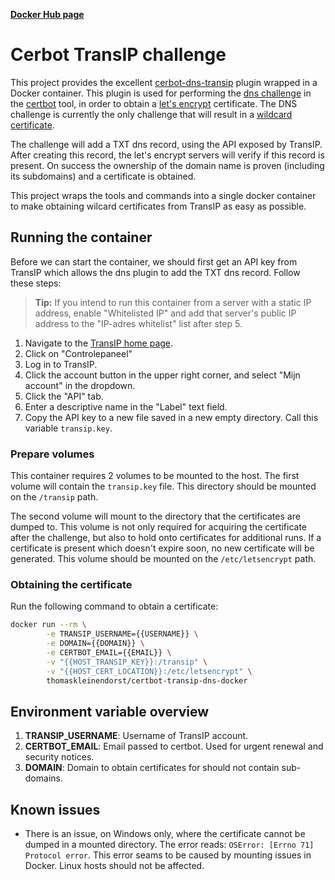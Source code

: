 **[Docker Hub page](https://hub.docker.com/r/thomaskleinendorst/certbot-transip-dns-docker/)**

# Cerbot TransIP challenge
This project provides the excellent [cerbot-dns-transip](https://github.com/hsmade/certbot-dns-transip)
plugin wrapped in a Docker container. This plugin is used for performing the 
[dns challenge](https://certbot.eff.org/docs/using.html#dns-plugins) in the [certbot](https://certbot.eff.org/)
tool, in order to obtain a [let's encrypt](https://letsencrypt.org/) certificate. The DNS challenge is currently
the only challenge that will result in a [wildcard certificate](https://searchsecurity.techtarget.com/definition/wildcard-certificate).

The challenge will add a TXT dns record, using the API exposed by TransIP. After creating this
record, the let's encrypt servers will verify if this record is present. On success the ownership
of the domain name is proven (including its subdomains) and a certificate is obtained.

This project wraps the tools and commands into a single docker container to make obtaining
wilcard certificates from TransIP as easy as possible.

## Running the container
Before we can start the container, we should first get an API key from
TransIP which allows the dns plugin to add the TXT dns record. Follow these steps:

> **Tip:** If you intend to run this container from a server with 
> a static IP address, enable "Whitelisted IP" and add that server's
> public IP address to the "IP-adres whitelist" list after step 5. 

1. Navigate to the [TransIP home page](https://www.transip.nl/).
2. Click on "Controlepaneel"
3. Log in to TransIP.
4. Click the account button in the upper right corner, and select "Mijn account" in the dropdown.
5. Click the "API" tab.
6. Enter a descriptive name in the "Label" text field.
7. Copy the API key to a new file saved in a new empty directory. Call this variable `transip.key`.

### Prepare volumes
This container requires 2 volumes to be mounted to the host. The first volume will
contain the `transip.key` file. This directory should be mounted on the `/transip` path.

The second volume will mount to the directory that the certificates are
dumped to. This volume is not only required for acquiring the certificate after the 
challenge, but also to hold onto certificates for additional runs. If a certificate is
present which doesn't expire soon, no new certificate will be generated. This volume
should be mounted on the `/etc/letsencrypt` path.

### Obtaining the certificate
Run the following command to obtain a certificate:
```bash
docker run --rm \
		-e TRANSIP_USERNAME={{USERNAME}} \
		-e DOMAIN={{DOMAIN}} \
		-e CERTBOT_EMAIL={{EMAIL}} \
		-v "{{HOST_TRANSIP_KEY}}:/transip" \
		-v "{{HOST_CERT_LOCATION}}:/etc/letsencrypt" \
		thomaskleinendorst/certbot-transip-dns-docker
```

## Environment variable overview
1. **TRANSIP_USERNAME**: Username of TransIP account.
2. **CERTBOT_EMAIL**: Email passed to certbot. Used for urgent renewal and security notices.
3. **DOMAIN**: Domain to obtain certificates for should not contain sub-domains.

## Known issues
* There is an issue, on Windows only, where the certificate cannot be dumped in a mounted directory.
	The error reads: `OSError: [Errno 71] Protocol error`. This error seams to be caused by mounting
	issues in Docker. Linux hosts should not be affected.
